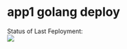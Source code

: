 # app1 golang deploy


Status of Last Feployment:<br>
<img src="https://github.com/RusYakup/app1/workflow/Go/badge.svg?branch=master">
